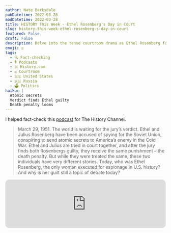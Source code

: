 ```yaml
---
author: Nate Barksdale
pubDatetime: 2022-03-28
modDatetime: 2022-03-28
title: HISTORY This Week - Ethel Rosenberg's Day in Court
slug: history-this-week-ethel-rosenberg-s-day-in-court
featured: False
draft: False
description: Delve into the tense courtroom drama as Ethel Rosenberg faces espionage charges, awaiting a verdict that seals her and her husband's fate.
emoji: ⚖️
tags:
  - 🔍 Fact-checking
  - 🎙️ Podcasts
  - 🇭 History.com
  - ⚖️ Courtroom
  - 🇺🇸 United States
  - 🇷🇺 Russia
  - 🗳️ Politics
haiku: |
  Atomic secrets
  Verdict finds Ethel guilty
  Death penalty looms
---
```


I helped fact-check this [podcast](https://open.spotify.com/episode/5fFhPqCm3GrSRZHqgPrCs3?si=E8ESsbaHRIi0jQZibjfNkw) for The History Channel.

> March 29, 1951. The world is waiting for the jury’s verdict. Ethel and Julius Rosenberg have been accused of spying for the Soviet Union, conspiring to send atomic secrets to America’s enemy in the Cold War. Ethel and Julius are tried in court together, and after the jury finds both Rosenbergs guilty, they receive the same punishment – the death penalty. But while they were treated the same, these two individuals have very different stories. Today, who was Ethel Rosenberg, the only woman executed for espionage in U.S. history? And why is her guilt still a topic of debate today?

<iframe style="border-radius:12px" src="https://open.spotify.com/embed/episode/5fFhPqCm3GrSRZHqgPrCs3?utm_source=generator" width="100%" height="152" frameBorder="0" allowfullscreen="" allow="autoplay; clipboard-write; encrypted-media; fullscreen; picture-in-picture" loading="lazy"></iframe>
